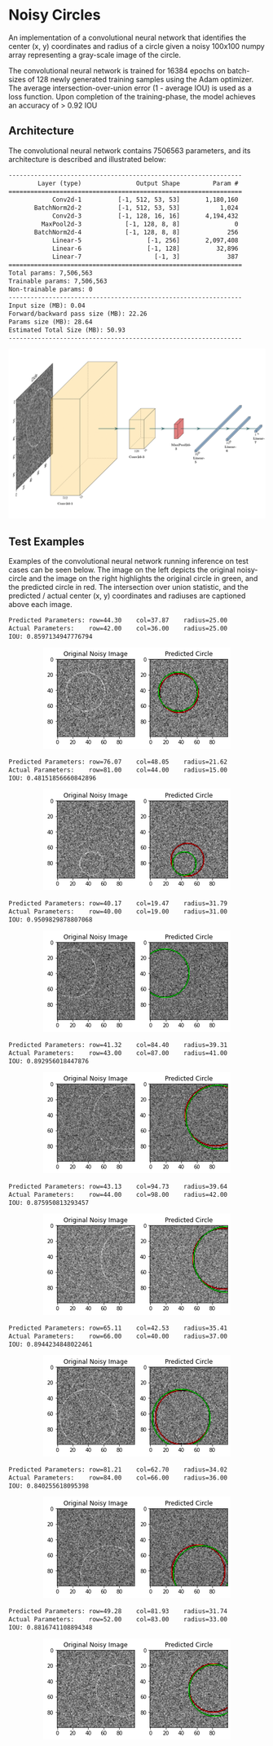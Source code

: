 # Noisy Circles
An implementation of a convolutional neural network that identifies the center (x, y) coordinates and radius of a circle given a noisy 100x100 numpy array representing a gray-scale image of the circle.

The convolutional neural network is trained for 16384 epochs on batch-sizes of 128 newly generated training samples using the Adam optimizer. The average intersection-over-union error (1 - average IOU) is used as a loss function. Upon completion of the training-phase, the model achieves an accuracy of > 0.92 IOU

## Architecture

The convolutional neural network contains 7506563 parameters, and its architecture is described and illustrated below:
```
----------------------------------------------------------------
        Layer (type)               Output Shape         Param #
================================================================
            Conv2d-1          [-1, 512, 53, 53]       1,180,160
       BatchNorm2d-2          [-1, 512, 53, 53]           1,024
            Conv2d-3          [-1, 128, 16, 16]       4,194,432
         MaxPool2d-3            [-1, 128, 8, 8]               0
       BatchNorm2d-4            [-1, 128, 8, 8]             256
            Linear-5                  [-1, 256]       2,097,408
            Linear-6                  [-1, 128]          32,896
            Linear-7                    [-1, 3]             387
================================================================
Total params: 7,506,563
Trainable params: 7,506,563
Non-trainable params: 0
----------------------------------------------------------------
Input size (MB): 0.04
Forward/backward pass size (MB): 22.26
Params size (MB): 28.64
Estimated Total Size (MB): 50.93
----------------------------------------------------------------
```

![CNN Architecture](./extra/cnn-architecture.png)

## Test Examples

Examples of the convolutional neural network running inference on test cases can be seen below. The image on the left depicts the original noisy-circle and the image on the right highlights the original circle in green, and the predicted circle in red. The intersection over union statistic, and the predicted / actual center (x, y) coordinates and radiuses are captioned above each image.

```
Predicted Parameters: row=44.30    col=37.87    radius=25.00   
Actual Parameters:    row=42.00    col=36.00    radius=25.00   
IOU: 0.8597134947776794
```
<p align="center">
  <img alt="Example #1" src="./extra/example-1.png" />
</p>

```
Predicted Parameters: row=76.07    col=48.05    radius=21.62   
Actual Parameters:    row=81.00    col=44.00    radius=15.00   
IOU: 0.48151856660842896
```
<p align="center">
  <img alt="Example #2" src="./extra/example-2.png" />
</p>

```
Predicted Parameters: row=40.17    col=19.47    radius=31.79   
Actual Parameters:    row=40.00    col=19.00    radius=31.00   
IOU: 0.9509829878807068
```
<p align="center">
  <img alt="Example #3" src="./extra/example-3.png" />
</p>

```
Predicted Parameters: row=41.32    col=84.40    radius=39.31   
Actual Parameters:    row=43.00    col=87.00    radius=41.00   
IOU: 0.892956018447876
```
<p align="center">
  <img alt="Example #4" src="./extra/example-4.png" />
</p>

```
Predicted Parameters: row=43.13    col=94.73    radius=39.64   
Actual Parameters:    row=44.00    col=98.00    radius=42.00   
IOU: 0.875950813293457
```
<p align="center">
  <img alt="Example #5" src="./extra/example-5.png" />
</p>

```
Predicted Parameters: row=65.11    col=42.53    radius=35.41   
Actual Parameters:    row=66.00    col=40.00    radius=37.00   
IOU: 0.8944234848022461
```
<p align="center">
  <img alt="Example #6" src="./extra/example-6.png" />
</p>

```
Predicted Parameters: row=81.21    col=62.70    radius=34.02   
Actual Parameters:    row=84.00    col=66.00    radius=36.00   
IOU: 0.840255618095398
```
<p align="center">
  <img alt="Example #7" src="./extra/example-7.png" />
</p>

```
Predicted Parameters: row=49.28    col=81.93    radius=31.74   
Actual Parameters:    row=52.00    col=83.00    radius=33.00   
IOU: 0.8816741108894348
```
<p align="center">
  <img alt="Example #8" src="./extra/example-8.png" />
</p>
